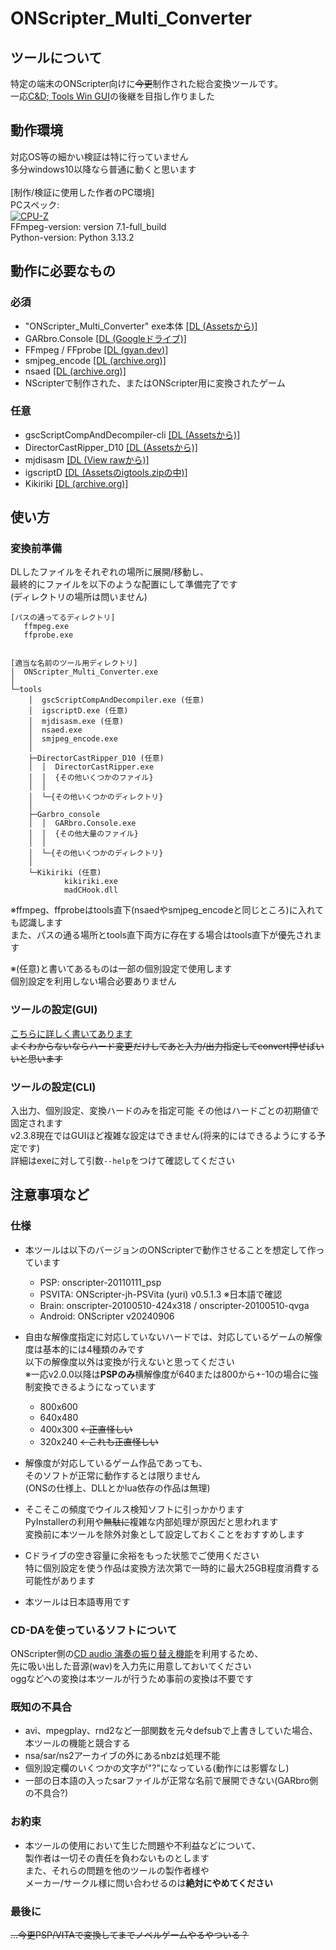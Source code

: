 # ONScripter_Multi_Converter
## ツールについて
 特定の端末のONScripter向けに~~今更~~制作された総合変換ツールです。<br>
 一応[C&D; Tools Win GUI](https://web.archive.org/web/20170419120050fw_/http://www.geocities.jp/stm_torm/ons/tool.html)の後継を目指し作りました<br>


## 動作環境
 対応OS等の細かい検証は特に行っていません<br>
 多分windows10以降なら普通に動くと思います<br>
 <br>
 [制作/検証に使用した作者のPC環境]<br>
 PCスペック: <br>
 [![CPU-Z](https://valid.x86.fr/cache/banner/uvcxdx-2.png)](https://valid.x86.fr/uvcxdx)<br>
 FFmpeg-version: version 7.1-full_build<br>
 Python-version: Python 3.13.2<br>


## 動作に必要なもの
### 必須
 - "ONScripter_Multi_Converter" exe本体 [[DL (Assetsから)]](https://github.com/Prince-of-sea/ONScripter_Multi_Converter/releases/latest)
 - GARbro.Console [[DL (Googleドライブ)]](https://drive.usercontent.google.com/u/0/uc?id=1gH9nNRxaz8GexN0B1hWyUc3o692bkWXX&export=download)
 - FFmpeg / FFprobe [[DL (gyan.dev)]](https://www.gyan.dev/ffmpeg/builds/ffmpeg-release-full.7z)
 - smjpeg_encode [[DL (archive.org)]](http://web.archive.org/web/20130203074100/http://www.geocities.jp/stm_torm/ons/smjpeg4.zip)
 - nsaed [[DL (archive.org)]](https://web.archive.org/web/20130328141650/http://www.geocities.jp/stm_torm/nsaed2.zip)
 - NScripterで制作された、またはONScripter用に変換されたゲーム

### 任意
 - gscScriptCompAndDecompiler-cli [[DL (Assetsから)]](https://github.com/PC-CNT/gscScriptCompAndDecompiler-cli/releases/tag/pr12)
 - DirectorCastRipper_D10 [[DL (Assetsから)]](https://github.com/n0samu/DirectorCastRipper/releases/tag/v2.5)
 - mjdisasm [[DL (View rawから)]](https://github.com/Inori/FuckGalEngine/blob/master/Majiro/mjdev/mjdisasm.exe)
 - igscriptD [[DL (Assetsのigtools.zipの中)]](https://github.com/lennylxx/IG_tools/releases/tag/v1.0.0)
 - Kikiriki [[DL (archive.org)]](https://web.archive.org/web/20140714111942/http://tlwiki.org/images/7/7d/Kikiriki.rar)


## 使い方
### 変換前準備
 DLしたファイルをそれぞれの場所に展開/移動し、<br>
 最終的にファイルを以下のような配置にして準備完了です<br>
 (ディレクトリの場所は問いません)
```
[パスの通ってるディレクトリ]
   ffmpeg.exe
   ffprobe.exe


[適当な名前のツール用ディレクトリ]
│  ONScripter_Multi_Converter.exe
│  
└─tools
    │  gscScriptCompAndDecompiler.exe (任意)
    │  igscriptD.exe (任意)
    │  mjdisasm.exe (任意)
    │  nsaed.exe
    │  smjpeg_encode.exe
    │  
    ├─DirectorCastRipper_D10 (任意)
    │  │  DirectorCastRipper.exe
    │  │  {その他いくつかのファイル}
    │  │  
    │  └─{その他いくつかのディレクトリ}
    │                  
    ├─Garbro_console
    │  │  GARbro.Console.exe
    │  │  {その他大量のファイル}
    │  │  
    │  └─{その他いくつかのディレクトリ}
    │          
    └─Kikiriki (任意)
            kikiriki.exe
            madCHook.dll
```
 ※ffmpeg、ffprobeはtools直下(nsaedやsmjpeg_encodeと同じところ)に入れても認識します<br>
 また、パスの通る場所とtools直下両方に存在する場合はtools直下が優先されます<br>

 ※(任意)と書いてあるものは一部の個別設定で使用します<br>
 個別設定を利用しない場合必要ありません<br>


### ツールの設定(GUI)
 [こちらに詳しく書いてあります](./README_setting.md)<br>
~~よくわからないならハード変更だけしてあと入力/出力指定してconvert押せばいいと思います~~


### ツールの設定(CLI)
 入出力、個別設定、変換ハードのみを指定可能 その他はハードごとの初期値で固定されます<br>
 v2.3.8現在ではGUIほど複雑な設定はできません(将来的にはできるようにする予定です)<br>
 詳細はexeに対して引数`--help`をつけて確認してください<br>


## 注意事項など
### 仕様
 - 本ツールは以下のバージョンのONScripterで動作させることを想定して作っています
    - PSP: onscripter-20110111_psp
    - PSVITA: ONScripter-jh-PSVita (yuri) v0.5.1.3 ※日本語で確認
    - Brain: onscripter-20100510-424x318 / onscripter-20100510-qvga
    - Android: ONScripter v20240906

 - 自由な解像度指定に対応していないハードでは、対応しているゲームの解像度は基本的には4種類のみです<br>
 以下の解像度以外は変換が行えないと思ってください<br>
 ※一応v2.0.0以降は**PSPのみ**横解像度が640または800から+-10の場合に強制変換できるようになっています<br>
    - 800x600
    - 640x480
    - 400x300 ~~←正直怪しい~~
    - 320x240 ~~←これも正直怪しい~~

 - 解像度が対応しているゲーム作品であっても、<br>
 そのソフトが正常に動作するとは限りません<br>
 (ONSの仕様上、DLLとかlua依存の作品は無理)<br>

 - そこそこの頻度でウイルス検知ソフトに引っかかります<br>
 PyInstallerの利用や~~無駄に~~複雑な内部処理が原因だと思われます<br>
 変換前に本ツールを除外対象として設定しておくことをおすすめします<br>

 - Cドライブの空き容量に余裕をもった状態でご使用ください<br>
 特に個別設定を使う作品は変換方法次第で一時的に最大25GB程度消費する可能性があります<br>

 - 本ツールは日本語専用です<br>

### CD-DAを使っているソフトについて
ONScripter側の[CD audio 演奏の振り替え機能](https://web.archive.org/web/20231102082402if_/https://onscripter.osdn.jp/onscripter.html#cd-audio-mapping)を利用するため、<br>
先に吸い出した音源(wav)を入力先に用意しておいてください<br>
oggなどへの変換は本ツールが行うため事前の変換は不要です<br>

### 既知の不具合
 - avi、mpegplay、rnd2など一部関数を元々defsubで上書きしていた場合、本ツールの機能と競合する
 - nsa/sar/ns2アーカイブの外にあるnbzは処理不能
 - 個別設定欄のいくつかの文字が"?"になっている(動作には影響なし)
 - 一部の日本語の入ったsarファイルが正常な名前で展開できない(GARbro側の不具合?)

### お約束
 - 本ツールの使用において生じた問題や不利益などについて、<br>
 製作者は一切その責任を負わないものとします<br>
 また、それらの問題を他のツールの製作者様や<br>
 メーカー/サークル様に問い合わせるのは**絶対にやめてください**<br>

### 最後に
~~...今更PSP/VITAで変換してまでノベルゲームやるやついる？~~<br>